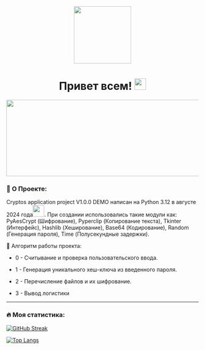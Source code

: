 <div id="header" align="center">
  <img src="https://i.giphy.com/media/v1.Y2lkPTc5MGI3NjExOHNiNHM1eGYzc2Z6bjFydXdqaDUyOHBmM2V3NzZ2ZDk5dXlzcDM5YyZlcD12MV9pbnRlcm5hbF9naWZfYnlfaWQmY3Q9Zw/ES9cAJlcxblRESzOH1/giphy.gif" width="150"/>
</div>
<div id="kol" align="center">
  <img src="https://komarev.com/ghpvc/?username=bs64sha256&style=flat-square&color=blue" alt=""/>
  <h1>
    Привет всем!
    <img src="https://media.giphy.com/media/hvRJCLFzcasrR4ia7z/giphy.gif" width="30px"/>
  </h1>
</div>
<div align="center">
  <img src="https://i.giphy.com/media/v1.Y2lkPTc5MGI3NjExdDg1bWxiczN0dTQxZzkybDQ5ZWRoaDhpYnozNTB2a3JoeXBwOXg4byZlcD12MV9pbnRlcm5hbF9naWZfYnlfaWQmY3Q9Zw/1wq4Z3MvB8eGxvakbQ/giphy.gif" width="600" height="200"/>
</div>

### :space_invader: О Проекте:

Cryptos application project V1.0.0 DEMO написан на Python 3.12 в августе 2024 года<img src="https://media.giphy.com/media/WUlplcMpOCEmTGBtBW/giphy.gif" width="30">. При создании использовались такие модули как: PyAesCrypt (Шифрование), Pyperclip (Копирование текста), Tkinter (Интерфейс), Hashlib (Хеширование), Base64 (Кодирование), Random (Генерация пароля), Time (Полусекундные задержки).

:floppy_disk: Алгоритм работы проекта:

- 0 - Считывание и проверка пользовательского ввода.

- 1 - Генерация уникального хеш-ключа из введенного пароля.

- 2 - Перечисление файлов и их шифрование.

- 3 - Вывод логистики

---

### :fire: Моя статистика:

[![GitHub Streak](http://github-readme-streak-stats.herokuapp.com?user=bs64sha256&theme=dark&background=000000)](https://git.io/streak-stats)

[![Top Langs](https://github-readme-stats.vercel.app/api/top-langs/?username=bs64sha256&layout=compact&theme=vision-friendly-dark)](https://github.com/anuraghazra/github-readme-stats)
